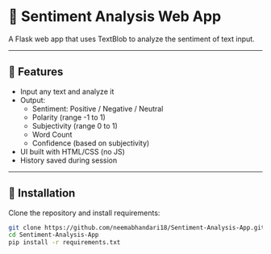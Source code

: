 # 🧠 Sentiment Analysis Web App

A Flask web app that uses TextBlob to analyze the sentiment of text input.

---

## 📌 Features

- Input any text and analyze it
- Output:
  - Sentiment: Positive / Negative / Neutral
  - Polarity (range -1 to 1)
  - Subjectivity (range 0 to 1)
  - Word Count
  - Confidence (based on subjectivity)
- UI built with HTML/CSS (no JS)
- History saved during session

---

## 🚀 Installation

Clone the repository and install requirements:

```bash
git clone https://github.com/neemabhandari18/Sentiment-Analysis-App.git
cd Sentiment-Analysis-App
pip install -r requirements.txt
